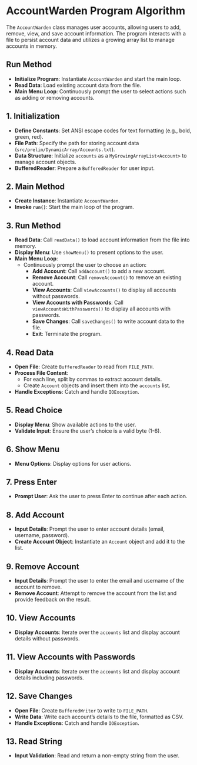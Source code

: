 # AccountWarden Program Algorithm


The `AccountWarden` class manages user accounts, allowing users to add, remove, view, and save account information. The program interacts with a file to persist account data and utilizes a growing array list to manage accounts in memory.

## Run Method

- **Initialize Program**: Instantiate `AccountWarden` and start the main loop.
- **Read Data**: Load existing account data from the file.
- **Main Menu Loop**: Continuously prompt the user to select actions such as adding or removing accounts.

## 1. Initialization

- **Define Constants**: Set ANSI escape codes for text formatting (e.g., bold, green, red).
- **File Path**: Specify the path for storing account data (`src/prelim/DynamicArray/Accounts.txt`).
- **Data Structure**: Initialize `accounts` as a `MyGrowingArrayList<Account>` to manage account objects.
- **BufferedReader**: Prepare a `BufferedReader` for user input.

## 2. Main Method

- **Create Instance**: Instantiate `AccountWarden`.
- **Invoke `run()`**: Start the main loop of the program.

## 3. Run Method

- **Read Data**: Call `readData()` to load account information from the file into memory.
- **Display Menu**: Use `showMenu()` to present options to the user.
- **Main Menu Loop**:
    - Continuously prompt the user to choose an action:
        - **Add Account**: Call `addAccount()` to add a new account.
        - **Remove Account**: Call `removeAccount()` to remove an existing account.
        - **View Accounts**: Call `viewAccounts()` to display all accounts without passwords.
        - **View Accounts with Passwords**: Call `viewAccountsWithPasswords()` to display all accounts with passwords.
        - **Save Changes**: Call `saveChanges()` to write account data to the file.
        - **Exit**: Terminate the program.

## 4. Read Data

- **Open File**: Create `BufferedReader` to read from `FILE_PATH`.
- **Process File Content**:
    - For each line, split by commas to extract account details.
    - Create `Account` objects and insert them into the `accounts` list.
- **Handle Exceptions**: Catch and handle `IOException`.

## 5. Read Choice

- **Display Menu**: Show available actions to the user.
- **Validate Input**: Ensure the user’s choice is a valid byte (1-6).

## 6. Show Menu

- **Menu Options**: Display options for user actions.

## 7. Press Enter

- **Prompt User**: Ask the user to press Enter to continue after each action.

## 8. Add Account

- **Input Details**: Prompt the user to enter account details (email, username, password).
- **Create Account Object**: Instantiate an `Account` object and add it to the list.

## 9. Remove Account

- **Input Details**: Prompt the user to enter the email and username of the account to remove.
- **Remove Account**: Attempt to remove the account from the list and provide feedback on the result.

## 10. View Accounts

- **Display Accounts**: Iterate over the `accounts` list and display account details without passwords.

## 11. View Accounts with Passwords

- **Display Accounts**: Iterate over the `accounts` list and display account details including passwords.

## 12. Save Changes

- **Open File**: Create `BufferedWriter` to write to `FILE_PATH`.
- **Write Data**: Write each account’s details to the file, formatted as CSV.
- **Handle Exceptions**: Catch and handle `IOException`.

## 13. Read String

- **Input Validation**: Read and return a non-empty string from the user.

